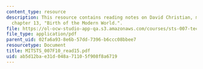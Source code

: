 ```yaml
---
content_type: resource
description: This resource contains reading notes on David Christian, maps of time,
  chapter 13, "Birth of the Modern World.".
file: https://ol-ocw-studio-app-qa.s3.amazonaws.com/courses/sts-007-technology-in-history-fall-2010/ab5d12bae31d048a71105f908f8a6719_MITSTS_007F10_read15.pdf
file_type: application/pdf
parent_uid: 02fa6a93-8e6b-57dd-7396-b6ccc08bbee7
resourcetype: Document
title: MITSTS_007F10_read15.pdf
uid: ab5d12ba-e31d-048a-7110-5f908f8a6719
---
```

